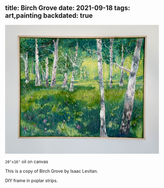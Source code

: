 title: Birch Grove
date: 2021-09-18
tags: art,painting
backdated: true
---
![Birch Grove](birch_grove.jpeg)

`20"x16"` oil on canvas

This is a copy of Birch Grove by Isaac Levitan.

DIY frame in poplar strips.
